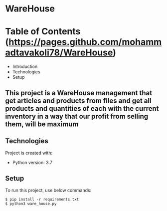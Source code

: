 # WareHouse

# Table of Contents (https://pages.github.com/mohammadtavakoli78/WareHouse)
- Introduction
- Technologies
- Setup

## This project is a WareHouse management that get articles and products from files and get all products and quantities of each with the current inventory in a way that our profit from selling them, will be maximum

## Technologies
Project is created with:
* Python version: 3.7

## Setup
To run this project, use below commands:
```
$ pip install -r requirements.txt
$ python3 ware_house.py
```
